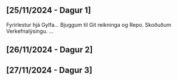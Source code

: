 ## [25/11/2024 - Dagur 1]

Fyrirlestur hjá Gylfa...
Bjuggum til Git reikninga og Repo.
Skoðuðum Verkefnalýsingu.
...

## [26/11/2024 - Dagur 2]

## [27/11/2024 - Dagur 3]

